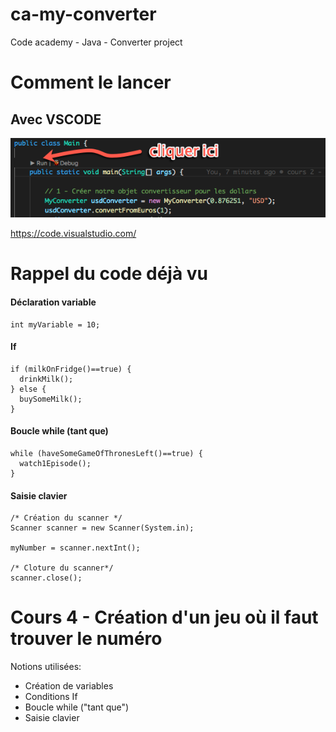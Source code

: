 # ca-my-converter

Code academy - Java - Converter project

# Comment le lancer

## Avec VSCODE

![alt lancement vscode](./documentation/how-to-run.png)

https://code.visualstudio.com/

# Rappel du code déjà vu

#### Déclaration variable

```
int myVariable = 10;
```

#### If

```
if (milkOnFridge()==true) {
  drinkMilk();
} else {
  buySomeMilk();
}
```

#### Boucle while (tant que)

```
while (haveSomeGameOfThronesLeft()==true) {
  watch1Episode();
}
```

#### Saisie clavier

```
/* Création du scanner */
Scanner scanner = new Scanner(System.in);

myNumber = scanner.nextInt();

/* Cloture du scanner*/
scanner.close();
```

# Cours 4 - Création d'un jeu où il faut trouver le numéro

Notions utilisées:

- Création de variables
- Conditions If
- Boucle while ("tant que")
- Saisie clavier
